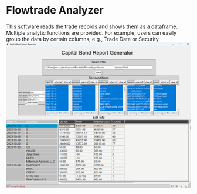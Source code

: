 # Flowtrade Analyzer
This software reads the trade records and shows them as a dataframe.
Multiple analytic functions are provided.
For example, users can easily group the data by certain columns, e.g., Trade Date or Security.
![alt text](flowtrade_demo.png)
